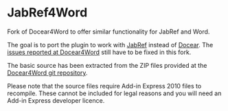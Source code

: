 # JabRef4Word
Fork of Docear4Word to offer similar functionality for JabRef and Word.

The goal is to port the plugin to work with [JabRef] instead of [Docear].
The [issues reported at Docear4Word] still have to be fixed in this fork.

The basic source has been extracted from the ZIP files provided at the [Docear4Word git repository].

Please note that the source files require Add-in Express 2010 files to recompile.
These cannot be included for legal reasons and you will need an Add-in Express developer licence.

[Docear]: http://www.docear.org/
[Docear4Word git repository]: https://github.com/Docear/Docear4Word
[JabRef]: http://jabref.sourceforge.net/
[issues reported at Docear4Word]: https://github.com/Docear/Docear4Word/issues
